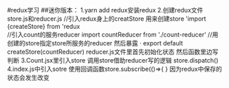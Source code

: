 #redux学习
##迷你版本：
1.yarn add redux安装redux
2.创建redux文件store.js和reducer.js
    //引入redux身上的creatStore  用来创建store             'import {createStore} from 'redux   
    //引入count的服务reducer                                import countReducer from './count-reducer'
    //用创建的store指定store所服务的reducer  然后暴露  ·         export default createStore(countReducer)
    reducer.js文件里首先初始化状态 然后函数里边写判断
3.Count.jsx里引入store  调用store借助reducer写的逻辑   store.dispatch()
4.index.js中引入sotre  使用回调函数store.subscribe(()=>{  }     因为redux中保存的状态会发生改变